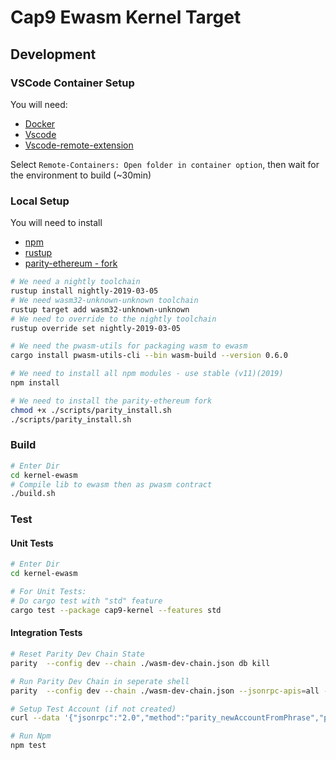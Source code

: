 # Cap9 Ewasm Kernel Target

## Development

### VSCode Container Setup

You will need:
* [Docker](https://www.docker.com/)
* [Vscode](https://code.visualstudio.com/)
* [Vscode-remote-extension](https://marketplace.visualstudio.com/items?itemName=ms-vscode-remote.vscode-remote-extensionpack)

Select `Remote-Containers: Open folder in container option`, then wait for the environment to build (~30min)

### Local Setup
You will need to install

* [npm](https://nodejs.org/en/)
* [rustup](https://rustup.rs/)
* [parity-ethereum - fork](https://github.com/daohub-io/parity-ethereum)

```bash
# We need a nightly toolchain
rustup install nightly-2019-03-05
# We need wasm32-unknown-unknown toolchain
rustup target add wasm32-unknown-unknown
# We need to override to the nightly toolchain
rustup override set nightly-2019-03-05

# We need the pwasm-utils for packaging wasm to ewasm
cargo install pwasm-utils-cli --bin wasm-build --version 0.6.0

# We need to install all npm modules - use stable (v11)(2019)
npm install

# We need to install the parity-ethereum fork
chmod +x ./scripts/parity_install.sh
./scripts/parity_install.sh
```

### Build

```bash
# Enter Dir
cd kernel-ewasm
# Compile lib to ewasm then as pwasm contract
./build.sh
```

### Test

#### Unit Tests

```bash
# Enter Dir
cd kernel-ewasm

# For Unit Tests:
# Do cargo test with "std" feature
cargo test --package cap9-kernel --features std
```

#### Integration Tests

```bash
# Reset Parity Dev Chain State
parity  --config dev --chain ./wasm-dev-chain.json db kill

# Run Parity Dev Chain in seperate shell
parity  --config dev --chain ./wasm-dev-chain.json --jsonrpc-apis=all --ws-apis=all --reseal-min-period 0 --gasprice 0 --geth

# Setup Test Account (if not created)
curl --data '{"jsonrpc":"2.0","method":"parity_newAccountFromPhrase","params":["user", "user"],"id":0}' -H "Content-Type: application/json" -X POST localhost:8545

# Run Npm
npm test

```
